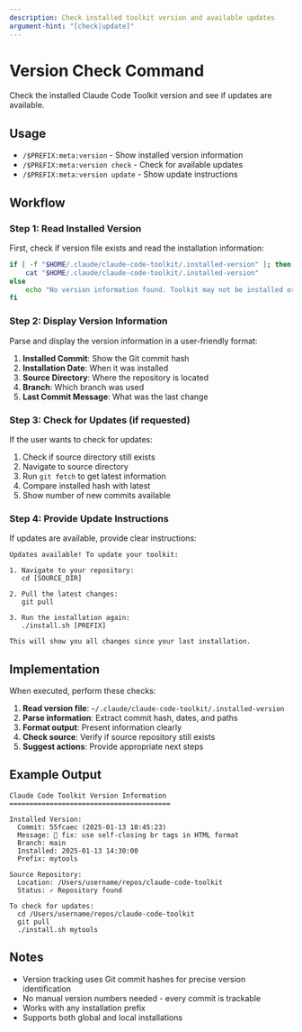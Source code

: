 ```yaml
---
description: Check installed toolkit version and available updates
argument-hint: "[check|update]"
---
```


# Version Check Command

Check the installed Claude Code Toolkit version and see if updates are available.

## Usage

- `/$PREFIX:meta:version` - Show installed version information
- `/$PREFIX:meta:version check` - Check for available updates
- `/$PREFIX:meta:version update` - Show update instructions

## Workflow

### Step 1: Read Installed Version

First, check if version file exists and read the installation information:

```bash
if [ -f "$HOME/.claude/claude-code-toolkit/.installed-version" ]; then
    cat "$HOME/.claude/claude-code-toolkit/.installed-version"
else
    echo "No version information found. Toolkit may not be installed or needs reinstallation."
fi
```

### Step 2: Display Version Information

Parse and display the version information in a user-friendly format:

1. **Installed Commit**: Show the Git commit hash
2. **Installation Date**: When it was installed
3. **Source Directory**: Where the repository is located
4. **Branch**: Which branch was used
5. **Last Commit Message**: What was the last change

### Step 3: Check for Updates (if requested)

If the user wants to check for updates:

1. Check if source directory still exists
2. Navigate to source directory
3. Run `git fetch` to get latest information
4. Compare installed hash with latest
5. Show number of new commits available

### Step 4: Provide Update Instructions

If updates are available, provide clear instructions:

```
Updates available! To update your toolkit:

1. Navigate to your repository:
   cd [SOURCE_DIR]

2. Pull the latest changes:
   git pull

3. Run the installation again:
   ./install.sh [PREFIX]

This will show you all changes since your last installation.
```

## Implementation

When executed, perform these checks:

1. **Read version file**: `~/.claude/claude-code-toolkit/.installed-version`
2. **Parse information**: Extract commit hash, dates, and paths
3. **Format output**: Present information clearly
4. **Check source**: Verify if source repository still exists
5. **Suggest actions**: Provide appropriate next steps

## Example Output

```
Claude Code Toolkit Version Information
========================================

Installed Version:
  Commit: 55fcaec (2025-01-13 10:45:23)
  Message: 🐛 fix: use self-closing br tags in HTML format
  Branch: main
  Installed: 2025-01-13 14:30:00
  Prefix: mytools

Source Repository:
  Location: /Users/username/repos/claude-code-toolkit
  Status: ✓ Repository found

To check for updates:
  cd /Users/username/repos/claude-code-toolkit
  git pull
  ./install.sh mytools
```

## Notes

- Version tracking uses Git commit hashes for precise version identification
- No manual version numbers needed - every commit is trackable
- Works with any installation prefix
- Supports both global and local installations
